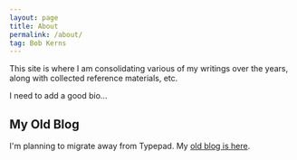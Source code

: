 ```yaml
---
layout: page
title: About
permalink: /about/
tag: Bob Kerns
---
```

This site is where I am consolidating various of my writings over the years, along with collected reference materials, etc.

I need to add a good bio...

## My Old Blog

I'm planning to migrate away from Typepad. My [old blog is here](https://bobkerns.typepad.com/).
